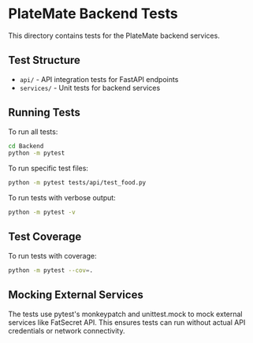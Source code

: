 # PlateMate Backend Tests

This directory contains tests for the PlateMate backend services.

## Test Structure

- `api/` - API integration tests for FastAPI endpoints
- `services/` - Unit tests for backend services

## Running Tests

To run all tests:

```bash
cd Backend
python -m pytest
```

To run specific test files:

```bash
python -m pytest tests/api/test_food.py
```

To run tests with verbose output:

```bash
python -m pytest -v
```

## Test Coverage

To run tests with coverage:

```bash
python -m pytest --cov=.
```

## Mocking External Services

The tests use pytest's monkeypatch and unittest.mock to mock external services like FatSecret API.
This ensures tests can run without actual API credentials or network connectivity. 
